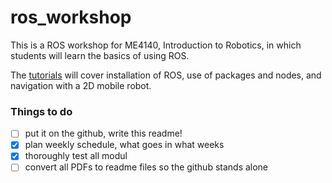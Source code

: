 # ros_workshop
This is a ROS workshop for ME4140, Introduction to Robotics, in which students will learn the basics of using ROS.

The [tutorials](.) will cover installation of ROS, use of packages and nodes, and navigation with a 2D mobile robot. 

### Things to do

- [ ] put it on the github, write this readme!
- [x] plan weekly schedule, what goes in what weeks
- [x] thoroughly test all modul
- [ ] convert all PDFs to readme files so the github stands alone  	
